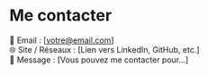 # Me contacter

📧 Email : [votre@email.com]  
🌐 Site / Réseaux : [Lien vers LinkedIn, GitHub, etc.]  
💬 Message : [Vous pouvez me contacter pour...]
